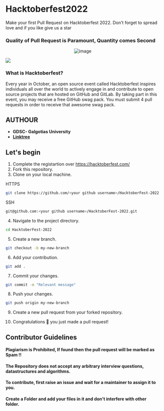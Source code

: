 # Hacktoberfest2022
Make your first Pull Request on Hacktoberfest 2022. Don't forget to spread love and if you like give us a star
### Quality of Pull Request is Paramount, Quantity comes Second
<p align="center"> <img src="https://uno-website-assets.s3.amazonaws.com/wp-content/uploads/2022/09/28094927/Uno_HackFest22_Hero_V1-1024x395.jpg" alt="image" /> </p>
<img src="https://firstcontributions.github.io/open-source-badges/badges/open-source-v1/open-source.svg"/>

<h3>What is Hacktoberfest?</h3>

<p>Every year in October, an open source event called Hacktoberfest inspires individuals all over the world to actively engage in and contribute to open source projects that are hosted on GitHub and GitLab. By taking part in this event, you may receive a free GitHub swag pack. You must submit 4 pull requests in order to receive that awesome swag pack.</p>

## AUTHOUR
* **GDSC- Galgotias University**
*  **[Linktree](https://linktr.ee/GDSC_GU)**

## Let's begin

1. Complete the registartion over https://hacktoberfest.com/
2. Fork this repository.
3. Clone on your local machine.

HTTPS
```bash
git clone https://github.com/<your github username>/HacktoberFest-2022.git
```
SSH
```bash
git@github.com:<your github username>/HacktoberFest-2022.git
```
4. Navigate to the project directory.
```bash
cd HacktoberFest-2022
```
5. Create a new branch.
```bash
git checkout -b my-new-branch
```
6. Add your contribution.
```bash
git add .
```
7. Commit your changes.
```bash
git commit -m "Relevant message"
```
8. Push your changes.
```bash
git push origin my-new-branch
```
9. Create a new pull request from your forked repository.

10. Congratulations 🎉 you just made a pull request!

## Contributor Guidelines

#### Plagiarism is Prohibited, If found then the pull request will be marked as Spam !!
#### The Repository does not accept any arbitrary interview questions, datastructures and algorithms.
#### To contribute, first raise an issue and wait for a maintainer to assign it to you.
#### Create a Folder and add your files in it and don't interfere with other folder.

